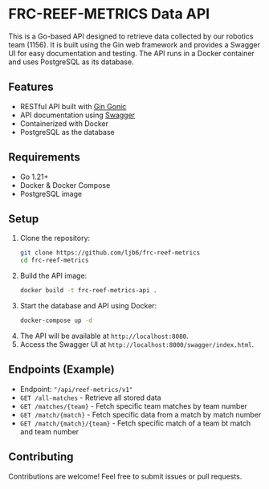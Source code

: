 # FRC-REEF-METRICS Data API

This is a Go-based API designed to retrieve data collected by our robotics team (1156). It is built using the Gin web framework and provides a Swagger UI for easy documentation and testing. The API runs in a Docker container and uses PostgreSQL as its database.

## Features
- RESTful API built with [Gin Gonic](https://github.com/gin-gonic/gin)
- API documentation using [Swagger](https://swagger.io/)
- Containerized with Docker
- PostgreSQL as the database

## Requirements
- Go 1.21+
- Docker & Docker Compose
- PostgreSQL image

## Setup

1. Clone the repository:
   ```sh
   git clone https://github.com/ljb6/frc-reef-metrics
   cd frc-reef-metrics
   ```
2. Build the API image:
   ```sh
   docker build -t frc-reef-metrics-api .
   ```
3. Start the database and API using Docker:
   ```sh
   docker-compose up -d
   ```
4. The API will be available at `http://localhost:8080`.
5. Access the Swagger UI at `http://localhost:8000/swagger/index.html`.

## Endpoints (Example)
- Endpoint: `"/api/reef-metrics/v1"`
- `GET /all-matches` - Retrieve all stored data
- `GET /matches/{team}` - Fetch specific team matches by team number
- `GET /match/{match}` - Fetch specific data from a match by match number
- `GET /match/{match}/{team}` - Fetch specific match of a team bt match and team number

## Contributing
Contributions are welcome! Feel free to submit issues or pull requests.

